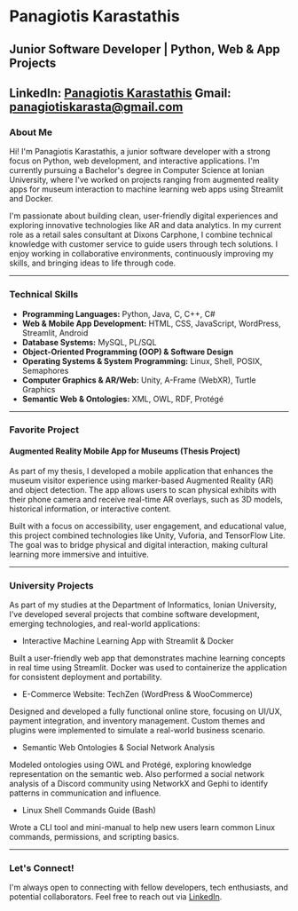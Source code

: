 # Panagiotis Karastathis

## Junior Software Developer | Python, Web & App Projects

**LinkedIn:** [Panagiotis Karastathis](https://www.linkedin.com/in/panagiotis-karastathis-272b08281/)
**Gmail:** panagiotiskarasta@gmail.com
---

### About Me

Hi! I'm Panagiotis Karastathis, a junior software developer with a strong focus on Python, web development, and interactive applications. I'm currently pursuing a Bachelor's degree in Computer Science at Ionian University, where I've worked on projects ranging from augmented reality apps for museum interaction to machine learning web apps using Streamlit and Docker.

I'm passionate about building clean, user-friendly digital experiences and exploring innovative technologies like AR and data analytics. In my current role as a retail sales consultant at Dixons Carphone, I combine technical knowledge with customer service to guide users through tech solutions. I enjoy working in collaborative environments, continuously improving my skills, and bringing ideas to life through code.

---

### Technical Skills

- **Programming Languages:** Python, Java, C, C++, C#
- **Web & Mobile App Development:** HTML, CSS, JavaScript, WordPress, Streamlit, Android
- **Database Systems:** MySQL, PL/SQL
- **Object-Oriented Programming (OOP) & Software Design**
- **Operating Systems & System Programming:** Linux, Shell, POSIX, Semaphores
- **Computer Graphics & AR/Web:** Unity, A-Frame (WebXR), Turtle Graphics
- **Semantic Web & Ontologies:** XML, OWL, RDF, Protégé

---

### Favorite Project

#### Augmented Reality Mobile App for Museums (Thesis Project)

As part of my thesis, I developed a mobile application that enhances the museum visitor experience using marker-based Augmented Reality (AR) and object detection. The app allows users to scan physical exhibits with their phone camera and receive real-time AR overlays, such as 3D models, historical information, or interactive content.

Built with a focus on accessibility, user engagement, and educational value, this project combined technologies like Unity, Vuforia, and TensorFlow Lite. The goal was to bridge physical and digital interaction, making cultural learning more immersive and intuitive.

---

### University Projects

As part of my studies at the Department of Informatics, Ionian University, I’ve developed several projects that combine software development, emerging technologies, and real-world applications:

- Interactive Machine Learning App with Streamlit & Docker
  
Built a user-friendly web app that demonstrates machine learning concepts in real time using Streamlit. Docker was used to containerize the application for consistent deployment and portability.

- E-Commerce Website: TechZen (WordPress & WooCommerce)
  
Designed and developed a fully functional online store, focusing on UI/UX, payment integration, and inventory management. Custom themes and plugins were implemented to simulate a real-world business scenario.

- Semantic Web Ontologies & Social Network Analysis
  
Modeled ontologies using OWL and Protégé, exploring knowledge representation on the semantic web. Also performed a social network analysis of a Discord community using NetworkX and Gephi to identify patterns in communication and influence.

- Linux Shell Commands Guide (Bash)

Wrote a CLI tool and mini-manual to help new users learn common Linux commands, permissions, and scripting basics.

---
### Let's Connect!

I'm always open to connecting with fellow developers, tech enthusiasts, and potential collaborators. Feel free to reach out via [LinkedIn](https://www.linkedin.com/in/panagiotis-karastathis-272b08281/).
